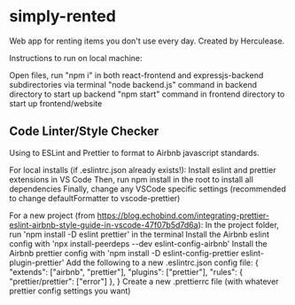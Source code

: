 # simply-rented

Web app for renting items you don't use every day. Created by Herculease.

Instructions to run on local machine:

Open files, run "npm i" in both react-frontend and expressjs-backend subdirectories via terminal
"node backend.js" command in backend directory to start up backend
"npm start" command in frontend directory to start up frontend/website

## Code Linter/Style Checker

Using to ESLint and Prettier to format to Airbnb javascript standards.

For local installs (if .eslintrc.json already exists!):
Install eslint and prettier extensions in VS Code
Then, run npm install in the root to install all dependencies
Finally, change any VSCode specific settings (recommended to change defaultFormatter to vscode-prettier)

For a new project (from https://blog.echobind.com/integrating-prettier-eslint-airbnb-style-guide-in-vscode-47f07b5d7d6a):
In the project folder, run 'npm install -D eslint prettier' in the terminal
Install the Airbnb eslint config with 'npx install-peerdeps --dev eslint-config-airbnb'
Install the Airbnb prettier config with 'npm install -D eslint-config-prettier eslint-plugin-prettier'
Add the following to a new .eslintrc.json config file:
{
"extends": ["airbnb", "prettier"],
"plugins": ["prettier"],
"rules": {
"prettier/prettier": ["error"]
},
}
Create a new .prettierrc file (with whatever prettier config settings you want)
